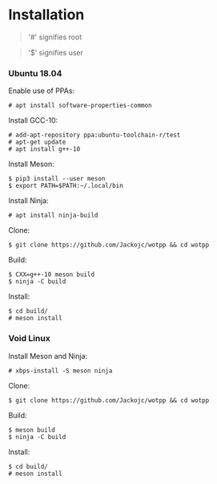 # Installation

> '\#' signifies root

> '$' signifies user

### Ubuntu 18.04
Enable use of PPAs:
```
# apt install software-properties-common
```

Install GCC-10:
```
# add-apt-repository ppa:ubuntu-toolchain-r/test
# apt-get update
# apt install g++-10
```

Install Meson:
```
$ pip3 install --user meson
$ export PATH=$PATH:~/.local/bin
```

Install Ninja:
```
# apt install ninja-build
```

Clone:
```
$ git clone https://github.com/Jackojc/wotpp && cd wotpp
```

Build:
```
$ CXX=g++-10 meson build
$ ninja -C build
```

Install:
```
$ cd build/
# meson install
```

### Void Linux
Install Meson and Ninja:
```
# xbps-install -S meson ninja
```

Clone:
```
$ git clone https://github.com/Jackojc/wotpp && cd wotpp
```

Build:
```
$ meson build
$ ninja -C build
```

Install:
```
$ cd build/
# meson install
```

